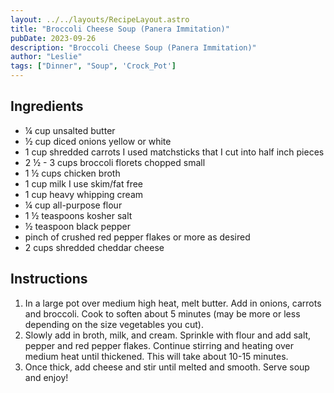 ```yaml
---
layout: ../../layouts/RecipeLayout.astro
title: "Broccoli Cheese Soup (Panera Immitation)"
pubDate: 2023-09-26
description: "Broccoli Cheese Soup (Panera Immitation)"
author: "Leslie"
tags: ["Dinner", "Soup", 'Crock_Pot']
---
```


<h2 class='text-2xl py-4'>Ingredients</h2>
<ul class='list-disc ms-4 ps-4 py-2'>
    <li>¼ cup unsalted butter</li>
    <li>½ cup diced onions yellow or white</li>
    <li>1 cup shredded carrots I used matchsticks that I cut into half inch pieces</li>
    <li>2 ½ - 3 cups broccoli florets chopped small</li>
    <li>1 ½ cups chicken broth</li>
    <li>1 cup milk I use skim/fat free</li>
    <li>1 cup heavy whipping cream</li>
    <li>¼ cup all-purpose flour</li>
    <li>1 ½ teaspoons kosher salt</li>
    <li>½ teaspoon black pepper</li>
    <li>pinch of crushed red pepper flakes or more as desired</li>
    <li>2 cups shredded cheddar cheese</li>
</ul>
<h2 class='text-2xl py-4'>Instructions</h2>
<ol class='list-decimal ms-4 ps-4 py-2'>
    <li>In a large pot over medium high heat, melt butter. Add in onions, carrots and broccoli. Cook to soften about 5 minutes (may be more or less depending on the size vegetables you cut).</li>
    <li>Slowly add in broth, milk, and cream. Sprinkle with flour and add salt, pepper and red pepper flakes. Continue stirring and heating over medium heat until thickened. This will take about 10-15 minutes.</li>
    <li>Once thick, add cheese and stir until melted and smooth. Serve soup and enjoy!</li>
</ol>
